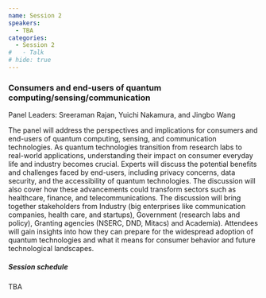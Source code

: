 ```yaml
---
name: Session 2
speakers:
  - TBA
categories:
  - Session 2
#   - Talk
# hide: true
---
```

### Consumers and end-users of quantum computing/sensing/communication
Panel Leaders: Sreeraman Rajan, Yuichi Nakamura, and Jingbo Wang

The panel will address the perspectives and implications for consumers and end-users of quantum computing, sensing, and communication technologies. As quantum technologies transition from research labs to real-world applications, understanding their impact on consumer everyday life and industry becomes crucial. Experts will discuss the potential benefits and challenges faced by end-users, including privacy concerns, data security, and the accessibility of quantum technologies. The discussion will also cover how these advancements could transform sectors such as healthcare, finance, and telecommunications. The discussion will bring together stakeholders from Industry (big enterprises like communication companies, health care, and startups), Government (research labs and policy), Granting agencies (NSERC, DND, Mitacs) and Academia). Attendees will gain insights into how they can prepare for the widespread adoption of quantum technologies and what it means for consumer behavior and future technological landscapes.

##### Session schedule

TBA
